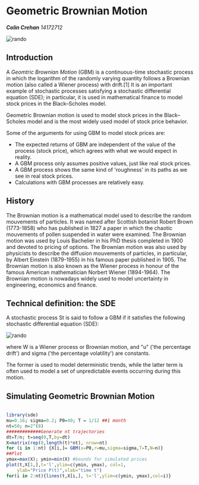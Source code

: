 __Geometric Brownian Motion__
===========================
***Colin Crehan**    14172712*

![rando](https://github.com/ULStats/MA4128Assessment-2018/blob/master/rando.png)

## Introduction

A *Geomtric Brownian Motion* (GBM) is a continuous-time stochastic process in which the logarithm of the randomly varying quantity follows
a Brownian motion (also called a Wiener process) with drift.[1] It is an important example of stochastic processes satisfying a stochastic
differential equation (SDE); in particular, it is used in mathematical finance to model stock prices in the Black–Scholes model.

Geometric Brownian motion is used to model stock prices in the Black–Scholes model and is the most widely used model of stock price behavior.

Some of the arguments for using GBM to model stock prices are:

* The expected returns of GBM are independent of the value of the process (stock price), which agrees with what we would expect in reality.
* A GBM process only assumes positive values, just like real stock prices.
* A GBM process shows the same kind of 'roughness' in its paths as we see in real stock prices.
* Calculations with GBM processes are relatively easy.

## History

The Brownian motion is a mathematical model used to
describe the random mouvements of particles. It was named
after Scottish botanist Robert Brown (1773-1858) who has
published in 1827 a paper in which the chaotic mouvements
of pollen suspended in water were examined.
The Brownian motion was used by Louis Bachelier in his PhD
thesis completed in 1900 and devoted to pricing of options.
The Brownian motion was also used by physicists to describe
the diffusion mouvements of particles, in particular, by Albert
Einstein (1879-1955) in his famous paper published in 1905.
The Brownian motion is also known as the Wiener process
in honour of the famous American mathematician Norbert
Wiener (1894-1964).
The Brownian motion is nowadays widely used to model
uncertainty in engineering, economics and finance.

## Technical definition: the SDE

A stochastic process St is said to follow a GBM if it satisfies the following stochastic differential equation (SDE):

![rando](https://github.com/ULStats/MA4128Assessment-2018/blob/master/s.svg)

where W is a Wiener process or Brownian motion, and "u" ('the percentage drift') and sigma ('the percentage volatility') are constants.

The former is used to model deterministic trends, while the latter term is often used to model a set of unpredictable events occurring during this motion.

## Simulating Geometric Brownian Motion

``` R

library(sde)
mu=0.16; sigma=0.2; P0=40; T = 1/12 ##1 month
nt=50; n=2^(8)
#############Generate nt trajectories
dt=T/n; t=seq(0,T,by=dt)
X=matrix(rep(0,length(t)*nt), nrow=nt)
for (i in 1:nt) {X[i,]= GBM(x=P0,r=mu,sigma=sigma,T=T,N=n)}
##Plot
ymax=max(X); ymin=min(X) #bounds for simulated prices
plot(t,X[1,],t='l',ylim=c(ymin, ymax), col=1,
    ylab="Price P(t)",xlab="time t")
for(i in 2:nt){lines(t,X[i,], t='l',ylim=c(ymin, ymax),col=i)}

```
